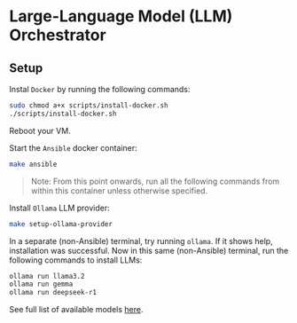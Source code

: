 # Large-Language Model (LLM) Orchestrator

## Setup

Instal `Docker` by running the following commands:

```sh
sudo chmod a+x scripts/install-docker.sh
./scripts/install-docker.sh
```

Reboot your VM.

Start the `Ansible` docker container:

```sh
make ansible
```

> Note: From this point onwards, run all the following commands from within this container unless otherwise specified.

Install `Ollama` LLM provider:

```sh
make setup-ollama-provider
```

In a separate (non-Ansible) terminal, try running `ollama`. 
If it shows help, installation was successful.
Now in this same (non-Ansible) terminal, run the following commands to install LLMs:

```sh
ollama run llama3.2
ollama run gemma
ollama run deepseek-r1
```

See full list of available models [here](https://ollama.com/library).

